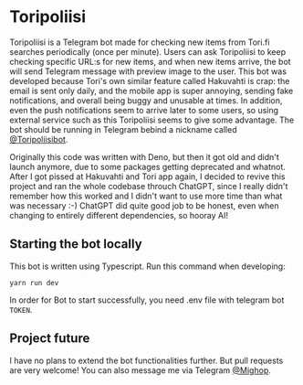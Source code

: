# Toripoliisi

Toripoliisi is a Telegram bot made for checking new items from Tori.fi searches periodically (once per minute). Users can ask Toripoliisi to keep checking specific URL:s for new items, and when new items arrive, the bot will send Telegram message with preview image to the user. This bot was developed because Tori's own similar feature called Hakuvahti is crap: the email is sent only daily, and the mobile app is super annoying, sending fake notifications, and overall being buggy and unusable at times. In addition, even the push notifications seem to arrive later to some users, so using external service such as this Toripoliisi seems to give some advantage. The bot should be running in Telegram bebind a nickname called [@Toripoliisibot](https://t.me/toripoliisibot).

Originally this code was written with Deno, but then it got old and didn't launch anymore, due to some packages getting deprecated and whatnot. After I got pissed at Hakuvahti and Tori app again, I decided to revive this project and ran the whole codebase throuch ChatGPT, since I really didn't remember how this worked and I didn't want to use more time than what was necessary :-) ChatGPT did quite good job to be honest, even when changing to entirely different dependencies, so hooray AI!

## Starting the bot locally

This bot is written using Typescript. Run this command when developing:

`yarn run dev`

In order for Bot to start successfully, you need .env file with telegram bot `TOKEN`.

## Project future

I have no plans to extend the bot functionalities further. But pull requests are very welcome! You can also message me via Telegram [@Mighop](https://t.me/mighop).